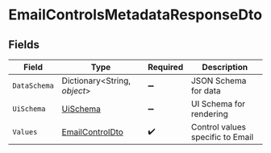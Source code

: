 # EmailControlsMetadataResponseDto


## Fields

| Field                                                         | Type                                                          | Required                                                      | Description                                                   |
| ------------------------------------------------------------- | ------------------------------------------------------------- | ------------------------------------------------------------- | ------------------------------------------------------------- |
| `DataSchema`                                                  | Dictionary<String, *object*>                                  | :heavy_minus_sign:                                            | JSON Schema for data                                          |
| `UiSchema`                                                    | [UiSchema](../../Models/Components/UiSchema.md)               | :heavy_minus_sign:                                            | UI Schema for rendering                                       |
| `Values`                                                      | [EmailControlDto](../../Models/Components/EmailControlDto.md) | :heavy_check_mark:                                            | Control values specific to Email                              |